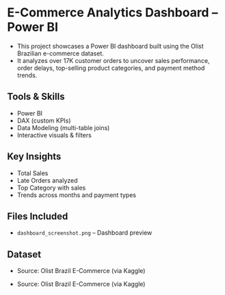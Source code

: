 # E-Commerce Analytics Dashboard – Power BI

- This project showcases a Power BI dashboard built using the Olist Brazilian e-commerce dataset.
- It analyzes over 17K customer orders to uncover sales performance, order delays, top-selling product categories, and payment method trends.

## Tools & Skills

- Power BI
- DAX (custom KPIs)
- Data Modeling (multi-table joins)
- Interactive visuals & filters

## Key Insights

- Total Sales
- Late Orders analyzed
- Top Category with sales
- Trends across months and payment types

## Files Included

- `dashboard_screenshot.png` – Dashboard preview

## Dataset
- Source: Olist Brazil E-Commerce (via Kaggle)

- Source: Olist Brazil E-Commerce (via Kaggle)

